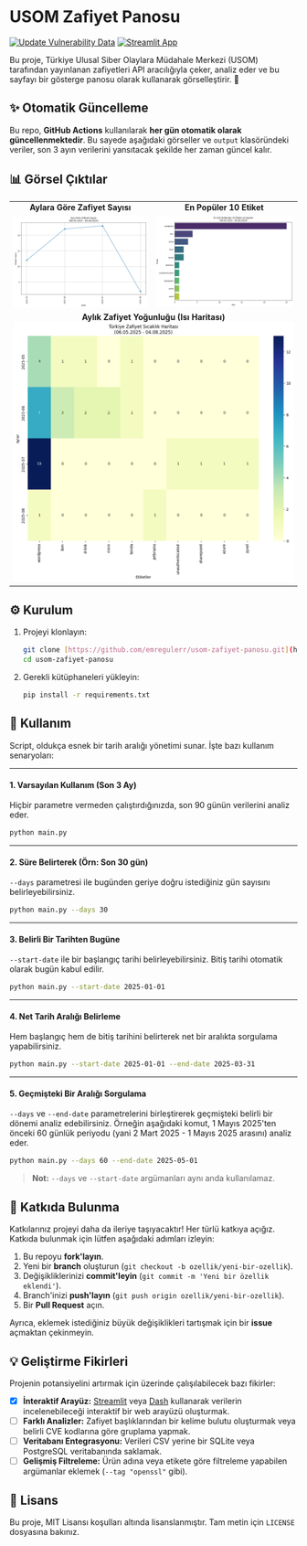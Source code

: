 # USOM Zafiyet Panosu

[![Update Vulnerability Data](https://github.com/emregulerr/usom-zafiyet-panosu/actions/workflows/update_data.yml/badge.svg)](https://github.com/emregulerr/usom-zafiyet-panosu/actions/workflows/update_data.yml)
[![Streamlit App](https://static.streamlit.io/badges/streamlit_badge_black_white.svg)](https://usom-zafiyet-panosu.streamlit.app/)

Bu proje, Türkiye Ulusal Siber Olaylara Müdahale Merkezi (USOM) tarafından yayınlanan zafiyetleri API aracılığıyla çeker, analiz eder ve bu sayfayı bir gösterge panosu olarak kullanarak görselleştirir. 🚀

## ✨ Otomatik Güncelleme

Bu repo, **GitHub Actions** kullanılarak **her gün otomatik olarak güncellenmektedir**. Bu sayede aşağıdaki görseller ve `output` klasöründeki veriler, son 3 ayın verilerini yansıtacak şekilde her zaman güncel kalır.

## 📊 Görsel Çıktılar

<table>
  <tr>
    <td align="center"><strong>Aylara Göre Zafiyet Sayısı</strong></td>
    <td align="center"><strong>En Popüler 10 Etiket</strong></td>
  </tr>
  <tr>
    <td><img src="output/images/time_series_chart.png" alt="Zaman Serisi Grafiği"></td>
    <td><img src="output/images/top_tags_chart.png" alt="En Popüler Etiketler Grafiği"></td>
  </tr>
  <tr>
    <td colspan="2" align="center">
      <strong>Aylık Zafiyet Yoğunluğu (Isı Haritası)</strong>
      <br>
      <img src="output/images/heatmap.png" alt="Isı Haritası">
    </td>
  </tr>
</table>

## ⚙️ Kurulum

1.  Projeyi klonlayın:
    ```bash
    git clone [https://github.com/emregulerr/usom-zafiyet-panosu.git](https://github.com/emregulerr/usom-zafiyet-panosu.git)
    cd usom-zafiyet-panosu
    ```

2.  Gerekli kütüphaneleri yükleyin:
    ```bash
    pip install -r requirements.txt
    ```

## 🚀 Kullanım

Script, oldukça esnek bir tarih aralığı yönetimi sunar. İşte bazı kullanım senaryoları:

---

#### **1. Varsayılan Kullanım (Son 3 Ay)**
Hiçbir parametre vermeden çalıştırdığınızda, son 90 günün verilerini analiz eder.
```bash
python main.py
```

---

#### **2. Süre Belirterek (Örn: Son 30 gün)**
`--days` parametresi ile bugünden geriye doğru istediğiniz gün sayısını belirleyebilirsiniz.
```bash
python main.py --days 30
```

---

#### **3. Belirli Bir Tarihten Bugüne**
`--start-date` ile bir başlangıç tarihi belirleyebilirsiniz. Bitiş tarihi otomatik olarak bugün kabul edilir.
```bash
python main.py --start-date 2025-01-01
```

---

#### **4. Net Tarih Aralığı Belirleme**
Hem başlangıç hem de bitiş tarihini belirterek net bir aralıkta sorgulama yapabilirsiniz.
```bash
python main.py --start-date 2025-01-01 --end-date 2025-03-31
```

---

#### **5. Geçmişteki Bir Aralığı Sorgulama**
`--days` ve `--end-date` parametrelerini birleştirerek geçmişteki belirli bir dönemi analiz edebilirsiniz. Örneğin aşağıdaki komut, 1 Mayıs 2025'ten önceki 60 günlük periyodu (yani 2 Mart 2025 - 1 Mayıs 2025 arasını) analiz eder.
```bash
python main.py --days 60 --end-date 2025-05-01
```
> **Not:** `--days` ve `--start-date` argümanları aynı anda kullanılamaz.

## 🤝 Katkıda Bulunma

Katkılarınız projeyi daha da ileriye taşıyacaktır! Her türlü katkıya açığız. Katkıda bulunmak için lütfen aşağıdaki adımları izleyin:

1.  Bu repoyu **fork'layın**.
2.  Yeni bir **branch** oluşturun (`git checkout -b ozellik/yeni-bir-ozellik`).
3.  Değişikliklerinizi **commit'leyin** (`git commit -m 'Yeni bir özellik eklendi'`).
4.  Branch'inizi **push'layın** (`git push origin ozellik/yeni-bir-ozellik`).
5.  Bir **Pull Request** açın.

Ayrıca, eklemek istediğiniz büyük değişiklikleri tartışmak için bir **issue** açmaktan çekinmeyin.

## 💡 Geliştirme Fikirleri

Projenin potansiyelini artırmak için üzerinde çalışılabilecek bazı fikirler:

- [X] **İnteraktif Arayüz:** [Streamlit](https://streamlit.io/) veya [Dash](https://plotly.com/dash/) kullanarak verilerin incelenebileceği interaktif bir web arayüzü oluşturmak.
- [ ] **Farklı Analizler:** Zafiyet başlıklarından bir kelime bulutu oluşturmak veya belirli CVE kodlarına göre gruplama yapmak.
- [ ] **Veritabanı Entegrasyonu:** Verileri CSV yerine bir SQLite veya PostgreSQL veritabanında saklamak.
- [ ] **Gelişmiş Filtreleme:** Ürün adına veya etikete göre filtreleme yapabilen argümanlar eklemek (`--tag "openssl"` gibi).

## 📜 Lisans

Bu proje, MIT Lisansı koşulları altında lisanslanmıştır. Tam metin için `LICENSE` dosyasına bakınız.
